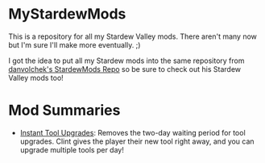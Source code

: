 # MyStardewMods

This is a repository for all my Stardew Valley mods. There aren't many now but I'm sure I'll make more eventually. ;)

I got the idea to put all my Stardew mods into the same repository from [danvolchek's StardewMods Repo](https://github.com/danvolchek/StardewMods) so be sure to check out his Stardew Valley mods too!

# Mod Summaries
- [Instant Tool Upgrades](https://github.com/Binarynova/MyStardewMods/tree/main/InstantToolUpgrades): Removes the two-day waiting period for tool upgrades. Clint gives the player their new tool right away, and you can upgrade multiple tools per day!
